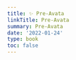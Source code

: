 ```yaml
---
title: ✨ Pre-Avata
linkTitle: Pre-Avata
summary: Pre-Avata
date: '2022-01-24'
type: book
toc: false
---
```


